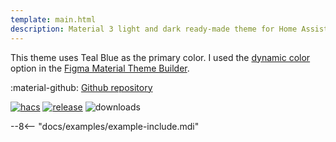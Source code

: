 ```yaml
---
template: main.html
description: Material 3 light and dark ready-made theme for Home Assistant. Example D06 is based on TealBlue as the primary color. Check the screenshots and theme config!
---
```


This theme uses Teal Blue as the primary color. I used the [dynamic color][picking-the-hue] option in the [Figma Material Theme Builder][create-material3-theme].

:material-github: [Github repository][m3-theme-github-url]

[![hacs][hacs-badge]][hacs-url]
[![release][release-badge]][release-url]
![downloads][downloads-badge]

--8<-- "docs/examples/example-include.mdi"

<!-- Image references -->

[AmoebeLabs Material 3 Theme Example Light]: ../assets/screenshots/m3-example-d06-light.png
[AmoebeLabs Material 3 Theme Example Dark]: ../assets/screenshots/m3-example-d06-dark.png

[AmoebeLabs Material 3 Theme Palettes]: ../assets/screenshots/m3-theme-d06-palettes.png
[AmoebeLabs Material 3 Theme Surfaces]: ../assets/screenshots/m3-theme-d06-surfaces.png
[AmoebeLabs Material 3 Theme Light]: ../assets/screenshots/m3-theme-d06-light.png
[AmoebeLabs Material 3 Theme Dark]: ../assets/screenshots/m3-theme-d06-dark.png

<!-- External references -->

[sak-example-12-url]: https://swiss-army-knife-card-manual.amoebelabs.com/examples/example-12/
[m3-theme-github-url]: https://github.com/AmoebeLabs/HA-Theme_M3-D06-TealBlue
[home-assistant]: https://www.home-assistant.io/
[home-assitant-theme-docs]: https://www.home-assistant.io/integrations/frontend/#defining-themes
[hacs]: https://hacs.xyz
[release-url]: https://github.com/AmoebeLabs/HA-Theme_M3-D06-TealBlue/releases
[sak-docs-url]: https://swiss-army-knife-card-manual.amoebelabs.com/

<!-- Badge references -->

[hacs-url]: https://github.com/hacs/default
[hacs-badge]: https://img.shields.io/badge/HACS-Default-41BDF5.svg?style=for-the-badge&logo=homeassistantcommunitystore
[release-badge]: https://img.shields.io/github/v/release/AmoebeLabs/HA-Theme_M3-D06-TealBlue?style=for-the-badge&logo=github
[downloads-badge]: https://img.shields.io/github/downloads/AmoebeLabs/HA-Theme_M3-D06-TealBlue/total?style=for-the-badge&logo=github

<!-- Internal references -->

[create-material3-theme]: ../design/create-material3-theme.md
[picking-the-hue]: ../basics/m3-analysis-hue-picker.md